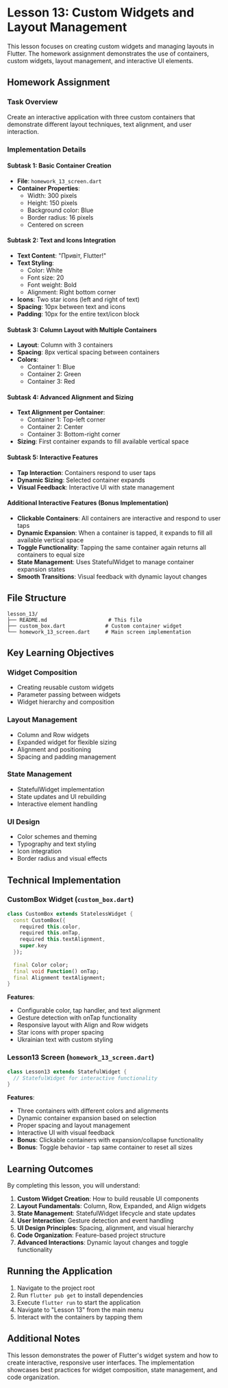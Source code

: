 # Lesson 13: Custom Widgets and Layout Management

This lesson focuses on creating custom widgets and managing layouts in Flutter. The homework assignment demonstrates the use of containers, custom widgets, layout management, and interactive UI elements.

## Homework Assignment

### Task Overview
Create an interactive application with three custom containers that demonstrate different layout techniques, text alignment, and user interaction.

### Implementation Details

#### Subtask 1: Basic Container Creation
- **File**: `homework_13_screen.dart`
- **Container Properties**:
  - Width: 300 pixels
  - Height: 150 pixels
  - Background color: Blue
  - Border radius: 16 pixels
  - Centered on screen

#### Subtask 2: Text and Icons Integration
- **Text Content**: "Привіт, Flutter!"
- **Text Styling**:
  - Color: White
  - Font size: 20
  - Font weight: Bold
  - Alignment: Right bottom corner
- **Icons**: Two star icons (left and right of text)
- **Spacing**: 10px between text and icons
- **Padding**: 10px for the entire text/icon block

#### Subtask 3: Column Layout with Multiple Containers
- **Layout**: Column with 3 containers
- **Spacing**: 8px vertical spacing between containers
- **Colors**:
  - Container 1: Blue
  - Container 2: Green
  - Container 3: Red

#### Subtask 4: Advanced Alignment and Sizing
- **Text Alignment per Container**:
  - Container 1: Top-left corner
  - Container 2: Center
  - Container 3: Bottom-right corner
- **Sizing**: First container expands to fill available vertical space

#### Subtask 5: Interactive Features
- **Tap Interaction**: Containers respond to user taps
- **Dynamic Sizing**: Selected container expands
- **Visual Feedback**: Interactive UI with state management

#### Additional Interactive Features (Bonus Implementation)
- **Clickable Containers**: All containers are interactive and respond to user taps
- **Dynamic Expansion**: When a container is tapped, it expands to fill all available vertical space
- **Toggle Functionality**: Tapping the same container again returns all containers to equal size
- **State Management**: Uses StatefulWidget to manage container expansion states
- **Smooth Transitions**: Visual feedback with dynamic layout changes

## File Structure

```
lesson_13/
├── README.md                    # This file
├── custom_box.dart             # Custom container widget
└── homework_13_screen.dart     # Main screen implementation
```

## Key Learning Objectives

### Widget Composition
- Creating reusable custom widgets
- Parameter passing between widgets
- Widget hierarchy and composition

### Layout Management
- Column and Row widgets
- Expanded widget for flexible sizing
- Alignment and positioning
- Spacing and padding management

### State Management
- StatefulWidget implementation
- State updates and UI rebuilding
- Interactive element handling

### UI Design
- Color schemes and theming
- Typography and text styling
- Icon integration
- Border radius and visual effects

## Technical Implementation

### CustomBox Widget (`custom_box.dart`)
```dart
class CustomBox extends StatelessWidget {
  const CustomBox({
    required this.color, 
    required this.onTap, 
    required this.textAlignment,
    super.key
  });
  
  final Color color;
  final void Function() onTap;
  final Alignment textAlignment;
}
```

**Features**:
- Configurable color, tap handler, and text alignment
- Gesture detection with onTap functionality
- Responsive layout with Align and Row widgets
- Star icons with proper spacing
- Ukrainian text with custom styling

### Lesson13 Screen (`homework_13_screen.dart`)
```dart
class Lesson13 extends StatefulWidget {
  // StatefulWidget for interactive functionality
}
```

**Features**:
- Three containers with different colors and alignments
- Dynamic container expansion based on selection
- Proper spacing and layout management
- Interactive UI with visual feedback
- **Bonus**: Clickable containers with expansion/collapse functionality
- **Bonus**: Toggle behavior - tap same container to reset all sizes

## Learning Outcomes

By completing this lesson, you will understand:

1. **Custom Widget Creation**: How to build reusable UI components
2. **Layout Fundamentals**: Column, Row, Expanded, and Align widgets
3. **State Management**: StatefulWidget lifecycle and state updates
4. **User Interaction**: Gesture detection and event handling
5. **UI Design Principles**: Spacing, alignment, and visual hierarchy
6. **Code Organization**: Feature-based project structure
7. **Advanced Interactions**: Dynamic layout changes and toggle functionality

## Running the Application

1. Navigate to the project root
2. Run `flutter pub get` to install dependencies
3. Execute `flutter run` to start the application
4. Navigate to "Lesson 13" from the main menu
5. Interact with the containers by tapping them



## Additional Notes

This lesson demonstrates the power of Flutter's widget system and how to create interactive, responsive user interfaces. The implementation showcases best practices for widget composition, state management, and code organization. 